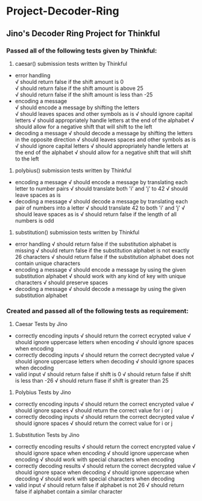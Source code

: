 # Project-Decoder-Ring

## Jino's Decoder Ring Project for Thinkful

### Passed all of the following tests given by Thinkful:
1. caesar() submission tests written by Thinkful                 
- error handling                                              
      √ should return false if the shift amount is 0            
      √ should return false if the shift amount is above 25     
      √ should return false if the shift amount is less than -25
- encoding a message                                          
      √ should encode a message by shifting the letters         
      √ should leaves spaces and other symbols as is
      √ should ignore capital letters
      √ should appropriately handle letters at the end of the alphabet
      √ should allow for a negative shift that will shift to the left
- decoding a message
      √ should decode a message by shifting the letters in the opposite direction
      √ should leaves spaces and other symbols as is
      √ should ignore capital letters
      √ should appropriately handle letters at the end of the alphabet
      √ should allow for a negative shift that will shift to the left

1. polybius() submission tests written by Thinkful
- encoding a message
      √ should encode a message by translating each letter to number pairs
      √ should translate both 'i' and 'j' to 42
      √ should leave spaces as is
- decoding a message
      √ should decode a message by translating each pair of numbers into a letter
      √ should translate 42 to both 'i' and 'j'
      √ should leave spaces as is
      √ should return false if the length of all numbers is odd

1. substitution() submission tests written by Thinkful
- error handling
      √ should return false if the substitution alphabet is missing
      √ should return false if the substitution alphabet is not exactly 26 characters
      √ should return false if the substitution alphabet does not contain unique characters
- encoding a message
      √ should encode a message by using the given substitution alphabet
      √ should work with any kind of key with unique characters
      √ should preserve spaces
- decoding a message
      √ should decode a message by using the given substitution alphabet
      
### Created and passed all of the following tests as requirement:

1. Caesar Tests by Jino
- correctly encoding inputs
      √ should return the correct ecrypted value
      √ should ignore uppercase letters when encoding
      √ should ignore spaces when encoding
- correctly decoding inputs
      √ should return the correct decrypted value
      √ should ignore uppercase letters when decoding
      √ should ignore spaces when decoding
- valid input
      √ should return false if shift is 0
      √ should return false if shift is less than -26
      √ should return flase if shift is greater than 25

1. Polybius Tests by Jino
- correctly encoding inputs
      √ should return the correct encrypted value
      √ should ignore spaces
      √ should return the correct value for i or j
- correctly decoding inputs
      √ should return the correct decrypted value
      √ should ignore spaces
      √ should return the correct value for i or j

1. Substitution Tests by Jino
- correctly encoding results
      √ should return the correct encrypted value
      √ should ignore space when encoding
      √ should ignore uppercase when encoding
      √ should work with special characters when encoding
- correctly decoding results
      √ should return the correct decrypted value
      √ should ignore space when decoding
      √ should ignore uppercase when decoding
      √ should work with special characters when decoding
- valid input
      √ should return false if alphabet is not 26
      √ should return false if alphabet contain a similar character
